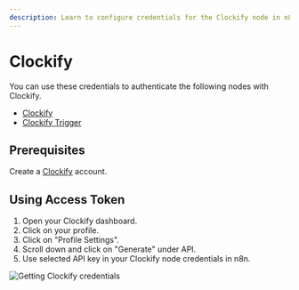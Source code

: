 ```yaml
---
description: Learn to configure credentials for the Clockify node in n8n
---
```


# Clockify

You can use these credentials to authenticate the following nodes with Clockify.
- [Clockify](../../nodes-library/nodes/Clockify/README.md)
- [Clockify Trigger](../../nodes-library/trigger-nodes/ClockifyTrigger/README.md)

## Prerequisites

Create a [Clockify](https://www.clockify.com/) account.

## Using Access Token

1. Open your Clockify dashboard.
2. Click on your profile.
3. Click on "Profile Settings".
4. Scroll down and click on "Generate" under API.
5. Use selected API key in your Clockify node credentials in n8n.


![Getting Clockify credentials](./using-access-token.gif)
